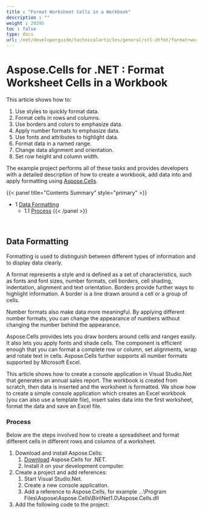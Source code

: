 ```yaml
---
title : "Format Worksheet Cells in a Workbook" 
description : "" 
weight : 20395 
toc : false
type: docs
url: /net/developerguide/technicalarticles/general/stl-dtfmt/format+worksheet+cells+in+a+workbook/
---
```


# Aspose.Cells for .NET : Format Worksheet Cells in a Workbook


This article shows how to:

1.  Use styles to quickly format data.
2.  Format cells in rows and columns.
3.  Use borders and colors to emphasize data.
4.  Apply number formats to emphasize data.
5.  Use fonts and attributes to highlight data.
6.  Format data in a named range.
7.  Change data alignment and orientation.
8.  Set row height and column width.

The example project performs all of these tasks and provides developers with a detailed description of how to create a workbook, add data into and apply formatting using [Aspose.Cells](http://www.aspose.com/categories/.net-components/aspose.cells-for-.net/default.aspx).

{{< panel title="Contents Summary" style="primary" >}}
*   1 [Data Formatting](#data-formatting)
    *   1.1 [Process](#process)
{{< /panel >}}
 

 

## Data Formatting

Formatting is used to distinguish between different types of information and to display data clearly.

A format represents a style and is defined as a set of characteristics, such as fonts and font sizes, number formats, cell borders, cell shading, indentation, alignment and text orientation. Borders provide further ways to highlight information. A border is a line drawn around a cell or a group of cells.

Number formats also make data more meaningful. By applying different number formats, you can change the appearance of numbers without changing the number behind the appearance.

Aspose.Cells provides lets you draw borders around cells and ranges easily. It also lets you apply fonts and shade cells. The component is efficient enough that you can format a complete row or column, set alignments, wrap and rotate text in cells. Aspose.Cells further supports all number formats supported by Microsoft Excel.

This article shows how to create a console application in Visual Studio.Net that generates an annual sales report. The workbook is created from scratch, then data is inserted and the worksheet is formatted. We show how to create a simple console application which creates an Excel workbook (you can also use a template file), insert sales data into the first worksheet, format the data and save an Excel file.

### Process

Below are the steps involved how to create a spreadsheet and format different cells in different rows and columns of a worksheet.

1.  Download and install Aspose.Cells:
    1.  [Download](http://www.aspose.com/community/files/51/.net-components/aspose.cells-for-.net/default.aspx) Aspose.Cells for .NET.
    2.  Install it on your development computer.
2.  Create a project and add references:
    1.  Start Visual Studio.Net.
    2.  Create a new console application.
    3.  Add a reference to Aspose.Cells, for example …\\Program Files\\Aspose\\Aspose.Cells\\Bin\\Net1.0\\Aspose.Cells.dll
3.  Add the following code to the project:

